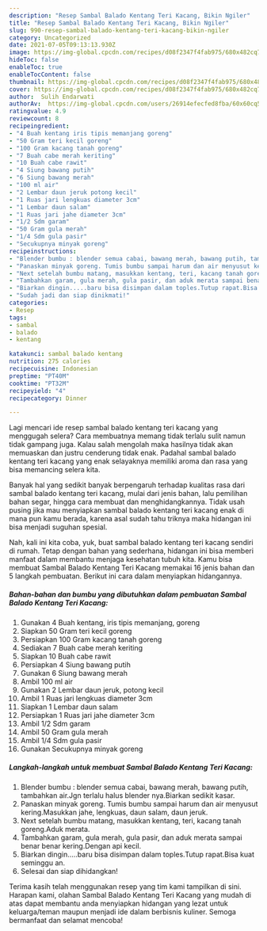 ```yaml
---
description: "Resep Sambal Balado Kentang Teri Kacang, Bikin Ngiler"
title: "Resep Sambal Balado Kentang Teri Kacang, Bikin Ngiler"
slug: 990-resep-sambal-balado-kentang-teri-kacang-bikin-ngiler
category: Uncategorized
date: 2021-07-05T09:13:13.930Z
image: https://img-global.cpcdn.com/recipes/d08f2347f4fab975/680x482cq70/sambal-balado-kentang-teri-kacang-foto-resep-utama.jpg
hideToc: false
enableToc: true
enableTocContent: false
thumbnail: https://img-global.cpcdn.com/recipes/d08f2347f4fab975/680x482cq70/sambal-balado-kentang-teri-kacang-foto-resep-utama.jpg
cover: https://img-global.cpcdn.com/recipes/d08f2347f4fab975/680x482cq70/sambal-balado-kentang-teri-kacang-foto-resep-utama.jpg
author:  Sulih Endarwati
authorAv:  https://img-global.cpcdn.com/users/26914efecfed8fba/60x60cq50/avatar.jpg
ratingvalue: 4.9
reviewcount: 8
recipeingredient:
- "4 Buah kentang iris tipis memanjang goreng"
- "50 Gram teri kecil goreng"
- "100 Gram kacang tanah goreng"
- "7 Buah cabe merah keriting"
- "10 Buah cabe rawit"
- "4 Siung bawang putih"
- "6 Siung bawang merah"
- "100 ml air"
- "2 Lembar daun jeruk potong kecil"
- "1 Ruas jari lengkuas diameter 3cm"
- "1 Lembar daun salam"
- "1 Ruas jari jahe diameter 3cm"
- "1/2 Sdm garam"
- "50 Gram gula merah"
- "1/4 Sdm gula pasir"
- "Secukupnya minyak goreng"
recipeinstructions:
- "Blender bumbu : blender semua cabai, bawang merah, bawang putih, tambahkan air.Jgn terlalu halus blender nya.Biarkan sedikit kasar."
- "Panaskan minyak goreng. Tumis bumbu sampai harum dan air menyusut kering.Masukkan jahe, lengkuas, daun salam, daun jeruk."
- "Next setelah bumbu matang, masukkan kentang, teri, kacang tanah goreng.Aduk merata."
- "Tambahkan garam, gula merah, gula pasir, dan aduk merata sampai benar benar kering.Dengan api kecil."
- "Biarkan dingin.....baru bisa disimpan dalam toples.Tutup rapat.Bisa kuat seminggu an."
- "Sudah jadi dan siap dinikmati!"
categories:
- Resep
tags:
- sambal
- balado
- kentang

katakunci: sambal balado kentang 
nutrition: 275 calories
recipecuisine: Indonesian
preptime: "PT40M"
cooktime: "PT32M"
recipeyield: "4"
recipecategory: Dinner

---
```



Lagi mencari ide resep sambal balado kentang teri kacang yang menggugah selera? Cara membuatnya memang tidak terlalu sulit namun tidak gampang juga. Kalau salah mengolah maka hasilnya tidak akan memuaskan dan justru cenderung tidak enak. Padahal sambal balado kentang teri kacang yang enak selayaknya memiliki aroma dan rasa yang bisa memancing selera kita.


Banyak hal yang sedikit banyak berpengaruh terhadap kualitas rasa dari sambal balado kentang teri kacang, mulai dari jenis bahan, lalu pemilihan bahan segar, hingga cara membuat dan menghidangkannya. Tidak usah pusing jika mau menyiapkan sambal balado kentang teri kacang enak di mana pun kamu berada, karena asal sudah tahu triknya maka hidangan ini bisa menjadi suguhan spesial.




Nah, kali ini kita coba, yuk, buat sambal balado kentang teri kacang sendiri di rumah. Tetap dengan bahan yang sederhana, hidangan ini bisa memberi manfaat dalam membantu menjaga kesehatan tubuh kita. Kamu bisa membuat Sambal Balado Kentang Teri Kacang memakai 16 jenis bahan dan 5 langkah pembuatan. Berikut ini cara dalam menyiapkan hidangannya.

<!--inarticleads1-->

##### Bahan-bahan dan bumbu yang dibutuhkan dalam pembuatan Sambal Balado Kentang Teri Kacang:

1. Gunakan 4 Buah kentang, iris tipis memanjang, goreng
1. Siapkan 50 Gram teri kecil goreng
1. Persiapkan 100 Gram kacang tanah goreng
1. Sediakan 7 Buah cabe merah keriting
1. Siapkan 10 Buah cabe rawit
1. Persiapkan 4 Siung bawang putih
1. Gunakan 6 Siung bawang merah
1. Ambil 100 ml air
1. Gunakan 2 Lembar daun jeruk, potong kecil
1. Ambil 1 Ruas jari lengkuas diameter 3cm
1. Siapkan 1 Lembar daun salam
1. Persiapkan 1 Ruas jari jahe diameter 3cm
1. Ambil 1/2 Sdm garam
1. Ambil 50 Gram gula merah
1. Ambil 1/4 Sdm gula pasir
1. Gunakan Secukupnya minyak goreng




<!--inarticleads2-->

##### Langkah-langkah untuk membuat Sambal Balado Kentang Teri Kacang:

1. Blender bumbu : blender semua cabai, bawang merah, bawang putih, tambahkan air.Jgn terlalu halus blender nya.Biarkan sedikit kasar.
1. Panaskan minyak goreng. Tumis bumbu sampai harum dan air menyusut kering.Masukkan jahe, lengkuas, daun salam, daun jeruk.
1. Next setelah bumbu matang, masukkan kentang, teri, kacang tanah goreng.Aduk merata.
1. Tambahkan garam, gula merah, gula pasir, dan aduk merata sampai benar benar kering.Dengan api kecil.
1. Biarkan dingin.....baru bisa disimpan dalam toples.Tutup rapat.Bisa kuat seminggu an.
1. Selesai dan siap dihidangkan!



Terima kasih telah menggunakan resep yang tim kami tampilkan di sini. Harapan kami, olahan Sambal Balado Kentang Teri Kacang yang mudah di atas dapat membantu anda menyiapkan hidangan yang lezat untuk keluarga/teman maupun menjadi ide dalam berbisnis kuliner. Semoga bermanfaat dan selamat mencoba!
